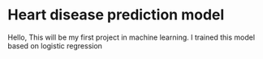 # Heart disease prediction model
Hello,
This will be my first project in machine learning.
I trained this model based on logistic regression
